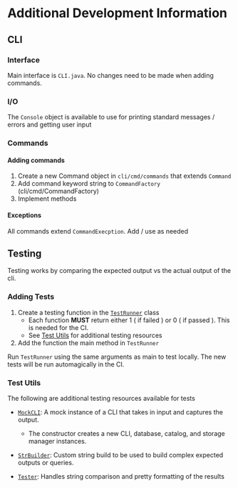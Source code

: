 # Additional Development Information

## CLI
### Interface
Main interface is `CLI.java`. No changes need to be made when adding commands.

### I/O
The `Console` object is available to use for printing standard messages / errors and getting user input

### Commands

#### Adding commands
1. Create a new Command object in `cli/cmd/commands` that extends `Command`
2. Add command keyword string to `CommandFactory` (cli/cmd/CommandFactory)
3. Implement methods

#### Exceptions
All commands extend `CommandExecption`. Add / use as needed

## Testing
Testing works by comparing the expected output vs the actual output of the cli. 

### Adding Tests
1. Create a testing function in the [`TestRunner`](../src/test/java/TestRunner.java) class
   * Each function **MUST** return either 1 ( if failed ) or 0 ( if passed ). This is needed for the CI.
   * See [Test Utils](#test-utils) for additional testing resources
2. Add the function the main method in `TestRunner`

Run `TestRunner` using the same arguments as main to test locally. The new tests will be run automagically in the CI.

### Test Utils
The following are additional testing resources available for tests

- [`MockCLI`](../src/test/java/mocks/MockCLI.java): A mock instance of a CLI that takes in input and captures the output.

  - The constructor creates a new CLI, database, catalog, and storage manager instances.

- [`StrBuilder`](../src/test/java/util/StrBuilder.java): Custom string build to be used to build complex expected outputs or queries.

- [`Tester`](../src/test/java/util/Tester.java): Handles string comparison and pretty formatting of the results